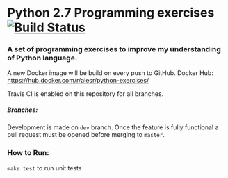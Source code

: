 # Python 2.7 Programming exercises [![Build Status](https://travis-ci.org/alesr/python-exercises.svg?branch=master)](https://travis-ci.org/alesr/python-exercises)


### A set of programming exercises to improve my understanding of Python language.

A new Docker image will be build on every push to GitHub.
Docker Hub: https://hub.docker.com/r/alesr/python-exercises/

Travis CI is enabled on this repository for all branches.


##### Branches:

Development is made on `dev` branch. Once the feature is fully functional a pull request must be opened before merging to `master`.


### How to Run:

`make test` to run unit tests
